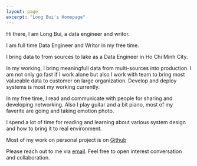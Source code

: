 ```yaml
---
layout: page
excerpt: "Long Bui's Homepage"
---
```


Hi there, I am Long Bui, a data engineer and writor.

I am full time Data Engineer and Writor in my free time.

I bring data to from sources to lake as a Data Engineer in Ho Chi Minh City.

In my working, I bring meaningfull data from multi-sources into production. I am not only go fast if I work alone but also I work with team to bring most valueable data to customer on large organization. Develop and deploy systems is most my working currently.

In my free time, I read and communicate with people for sharing and developing networking. Also I play guitar and a bit piano, most of my faverite are going and taking emotion photo.

I spend a lot of time for reading and learning about various system design and how to bring it to real environment.

Most of my work on personal project is on [Github](https://github.com/longbuivan)

Please reach out to me via [email](mailto:longbuivan95@gmail.com). Feel free to open interest conversation and collaboration.
